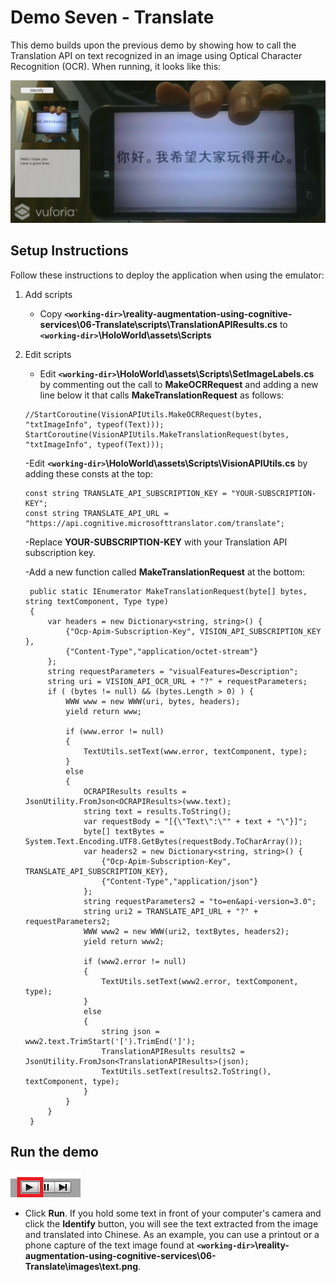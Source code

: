 # Demo Seven - Translate

This demo builds upon the previous demo by showing how to call the Translation API on text recognized in an image using Optical Character Recognition (OCR). When running, it looks like this:

![demo-seven](setup/demo7-running-resized-66.png)

## Setup Instructions

Follow these instructions to deploy the application when using the emulator:

1. Add scripts
   - Copy **`<working-dir>`\reality-augmentation-using-cognitive-services\06-Translate\scripts\TranslationAPIResults.cs** to **`<working-dir>`\HoloWorld\assets\Scripts**

1. Edit scripts
   - Edit **`<working-dir>`\HoloWorld\assets\Scripts\SetImageLabels.cs** by commenting out the call to **MakeOCRRequest** and adding a new line below it that calls **MakeTranslationRequest** as follows:
   ```
   //StartCoroutine(VisionAPIUtils.MakeOCRRequest(bytes, "txtImageInfo", typeof(Text)));
   StartCoroutine(VisionAPIUtils.MakeTranslationRequest(bytes, "txtImageInfo", typeof(Text)));
   ```
   -Edit **`<working-dir>`\HoloWorld\assets\Scripts\VisionAPIUtils.cs** by adding these consts at the top:
   ```
   const string TRANSLATE_API_SUBSCRIPTION_KEY = "YOUR-SUBSCRIPTION-KEY";
   const string TRANSLATE_API_URL = "https://api.cognitive.microsofttranslator.com/translate";
   ```
   -Replace **YOUR-SUBSCRIPTION-KEY** with your Translation API subscription key.

   -Add a new function called **MakeTranslationRequest** at the bottom:
   ```
    public static IEnumerator MakeTranslationRequest(byte[] bytes, string textComponent, Type type)
    {
        var headers = new Dictionary<string, string>() {
            {"Ocp-Apim-Subscription-Key", VISION_API_SUBSCRIPTION_KEY },
            {"Content-Type","application/octet-stream"}
        };
        string requestParameters = "visualFeatures=Description";
        string uri = VISION_API_OCR_URL + "?" + requestParameters;
		if ( (bytes != null) && (bytes.Length > 0) ) {
			WWW www = new WWW(uri, bytes, headers);
			yield return www;

			if (www.error != null)
			{
				TextUtils.setText(www.error, textComponent, type);
			}
			else
			{
				OCRAPIResults results = JsonUtility.FromJson<OCRAPIResults>(www.text);
				string text = results.ToString();
				var requestBody = "[{\"Text\":\"" + text + "\"}]";
				byte[] textBytes = System.Text.Encoding.UTF8.GetBytes(requestBody.ToCharArray());
				var headers2 = new Dictionary<string, string>() {
					{"Ocp-Apim-Subscription-Key", TRANSLATE_API_SUBSCRIPTION_KEY},
					{"Content-Type","application/json"}
				};
				string requestParameters2 = "to=en&api-version=3.0";
				string uri2 = TRANSLATE_API_URL + "?" + requestParameters2;
				WWW www2 = new WWW(uri2, textBytes, headers2);
				yield return www2;

				if (www2.error != null)
				{
					TextUtils.setText(www2.error, textComponent, type);
				}
				else
				{
					string json = www2.text.TrimStart('[').TrimEnd(']');
					TranslationAPIResults results2 = JsonUtility.FromJson<TranslationAPIResults>(json);
					TextUtils.setText(results2.ToString(), textComponent, type);
				}
			}
		}
    }
   ```

## Run the demo

  ![play](setup/play-labelled-resized-66.png)

  - Click **Run**. If you hold some text in front of your computer's camera and click the **Identify** button, you will see the text extracted from the image and translated into Chinese. As an example, you can use a printout or a phone capture of the text image found at **`<working-dir>`\reality-augmentation-using-cognitive-services\06-Translate\images\text.png**.